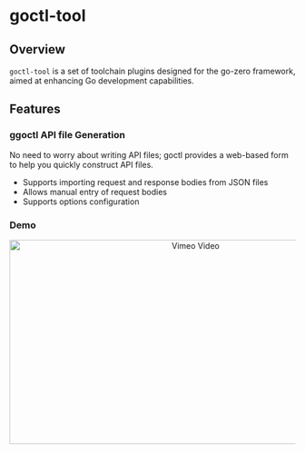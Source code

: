 # goctl-tool

## Overview

`goctl-tool` is a set of toolchain plugins designed for the go-zero framework, aimed at enhancing Go development capabilities.

## Features

### ggoctl API file Generation

No need to worry about writing API files; goctl provides a web-based form to help you quickly construct API files.

- Supports importing request and response bodies from JSON files
- Allows manual entry of request bodies
- Supports options configuration

### Demo


<div align="center">
  <a href="https://vimeo.com/985779703">
    <img src="https://i.vimeocdn.com/video/1901312669-1ef5187813fa1e9b9b17fccffb48ebd5314108b1fca42a2f33a209d1a1cca259-d_1600x900" alt="Vimeo Video" width="640" height="360" />
  </a>
</div>
